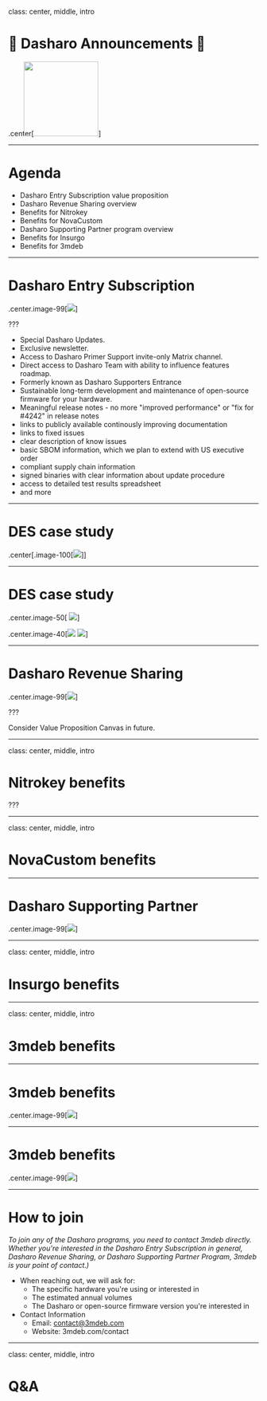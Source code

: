 <!--
SPDX-FileCopyrightText: 2024 3mdeb <contact@3mdeb.com>

SPDX-License-Identifier: CC-BY-SA-4.0
-->

class: center, middle, intro

# &#x1F389; Dasharo Announcements &#x1F389;

.center[<img src="/remark-templates/dasharo-presentation-template/images/dasharo-sygnet-white.svg" width="150px" style="margin-left:-20px">]

---

# Agenda

* Dasharo Entry Subscription value proposition
* Dasharo Revenue Sharing overview
* Benefits for Nitrokey
* Benefits for NovaCustom
* Dasharo Supporting Partner program overview
* Benefits for Insurgo
* Benefits for 3mdeb

---

# Dasharo Entry Subscription

.center.image-99[![](/img/des_value_prop.png)]

???

* Special Dasharo Updates.
* Exclusive newsletter.
* Access to Dasharo Primer Support invite-only Matrix channel.
* Direct access to Dasharo Team with ability to influence features roadmap.
* Formerly known as Dasharo Supporters Entrance
* Sustainable long-term development and maintenance of open-source firmware for
  your hardware.
* Meaningful release notes - no more "improved performance" or "fix for #4242" in release notes
* links to publicly available continously improving documentation
* links to fixed issues
* clear description of know issues
* basic SBOM information, which we plan to extend with US executive order
* compliant supply chain information
* signed binaries with clear information about update procedure
* access to detailed test results spreadsheet
* and more

---

# DES case study

.center[.image-100[![](/img/dasharo-msi-z690a-press-releases.png)]]

---

# DES case study

.center.image-50[ ![](/img/shop_des_msi.png)]

.center.image-40[![](/img/shop_des_1y.png) ![](/img/shop_des_msi2.png)]

---

# Dasharo Revenue Sharing

.center.image-99[![](/img/drs_buy_renew.svg)]

???

Consider Value Proposition Canvas in future.

---

class: center, middle, intro

# Nitrokey benefits

???

---

class: center, middle, intro

# NovaCustom benefits

---

# Dasharo Supporting Partner

.center.image-99[![](/img/dsp_issue_flow.svg)]

---

class: center, middle, intro

# Insurgo benefits

---

class: center, middle, intro

# 3mdeb benefits

---

# 3mdeb benefits

.center.image-99[![](/img/dsr_value_prop.png)]

---

# 3mdeb benefits

.center.image-99[![](/img/dsp_value_prop.png)]

---

# How to join

_To join any of the Dasharo programs, you need to contact 3mdeb directly.
Whether you're interested in the Dasharo Entry Subscription in general, Dasharo
Revenue Sharing, or Dasharo Supporting Partner Program, 3mdeb is your point of
contact.)_

* When reaching out, we will ask for:
  * The specific hardware you're using or interested in
  * The estimated annual volumes
  * The Dasharo or open-source firmware version you're interested in
* Contact Information
   * Email: contact@3mdeb.com
   * Website: 3mdeb.com/contact

---

class: center, middle, intro

# Q&A
